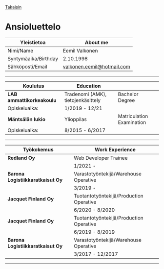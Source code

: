 [Takaisin](https://github.com/eemilvalkonen/Main/blob/master/README.md)


# Ansioluettelo

| Yleistietoa |    About me        |
|-------------|-------------|
| Nimi/Name      | Eemil Valkonen |
| Syntymäaika/Birthday     | 2.10.1998      |
| Sähköposti/Email | valkonen.eemil@hotmail.com      |

***

| Koulutus |   Education         | |
|-------------|-------------|---------|
| **LAB ammattikorkeakoulu**      | Tradenomi (AMK), tietojenkäsittely | Bachelor Degree |
| Opiskeluaika:     | 1/2019 - 12/21      |
| **Mäntsälän lukio** | Ylioppilas      | Matriculation Examination |
| Opiskeluaika: | 8/2015 - 6/2017      |

***

| Työkokemus |  Work Experience    |
|-------------|-------------|
| **Redland Oy**      | Web Developer Trainee |
|     | 1/2021 -      |
| **Barona Logistiikkaratkaisut Oy** | Varastotyöntekijä/Warehouse Operative      |
|  | 3/2019 -     |
| **Jacquet Finland Oy** | Tuotantotyöntekijä/Production Operative      |
|  | 6/2020 - 8/2020     |
| **Jacquet Finland Oy** | Tuotantotyöntekijä/Production Operative      |
|  | 6/2019 - 8/2019     |
| **Barona Logistiikkaratkaisut Oy** | Varastotyöntekijä/Warehouse Operative      |
|  | 3/2017 - 12/2017     |

***
